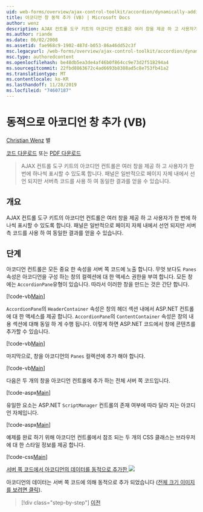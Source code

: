 ```yaml
---
uid: web-forms/overview/ajax-control-toolkit/accordion/dynamically-adding-an-accordion-pane-vb
title: 아코디언 창 동적 추가 (VB) | Microsoft Docs
author: wenz
description: AJAX 컨트롤 도구 키트의 아코디언 컨트롤은 여러 창을 제공 하 고 사용자가 한 번에 하나씩 표시할 수 있도록 합니다. 패널은 일반적으로 ...
ms.author: riande
ms.date: 06/02/2008
ms.assetid: fae968c9-1902-487d-b053-86a46dd52c3f
msc.legacyurl: /web-forms/overview/ajax-control-toolkit/accordion/dynamically-adding-an-accordion-pane-vb
msc.type: authoredcontent
ms.openlocfilehash: be48db5ea3de4af46b0f864cc9e73d2f518294a4
ms.sourcegitcommit: 22fbd8863672c4ad6693b8388ad5c8e753fb41a2
ms.translationtype: MT
ms.contentlocale: ko-KR
ms.lasthandoff: 11/28/2019
ms.locfileid: "74607187"
---
```

# <a name="dynamically-adding-an-accordion-pane-vb"></a>동적으로 아코디언 창 추가 (VB)

[Christian Wenz](https://github.com/wenz) 별

[코드 다운로드](https://download.microsoft.com/download/5/6/d/56d50cef-2011-4c8f-9891-7edc6dc57df9/Accordion2.vb.zip) 또는 [PDF 다운로드](https://download.microsoft.com/download/6/7/1/6718d452-ff89-4d3f-a90e-c74ec2d636a3/accordion2VB.pdf)

> AJAX 컨트롤 도구 키트의 아코디언 컨트롤은 여러 창을 제공 하 고 사용자가 한 번에 하나씩 표시할 수 있도록 합니다. 패널은 일반적으로 페이지 자체 내에서 선언 되지만 서버측 코드를 사용 하 여 동일한 결과를 얻을 수 있습니다.

## <a name="overview"></a>개요

AJAX 컨트롤 도구 키트의 아코디언 컨트롤은 여러 창을 제공 하 고 사용자가 한 번에 하나씩 표시할 수 있도록 합니다. 패널은 일반적으로 페이지 자체 내에서 선언 되지만 서버측 코드를 사용 하 여 동일한 결과를 얻을 수 있습니다.

## <a name="steps"></a>단계

아코디언 컨트롤은 모든 중요 한 속성을 서버 쪽 코드에 노출 합니다. 무엇 보다도 `Panes` 속성은 아코디언을 구성 하는 창의 컬렉션에 대 한 액세스 권한을 부여 합니다. 모든 창에는 `AccordionPane`유형이 있습니다. 따라서 이러한 창을 만드는 것은 간단 합니다.

[!code-vb[Main](dynamically-adding-an-accordion-pane-vb/samples/sample1.vb)]

`AccordionPane`의 `HeaderContainer` 속성은 창의 헤더 섹션 내에서 ASP.NET 컨트롤에 대 한 액세스를 제공 합니다. `AccordionPane`의 `ContentContainer` 속성은 창의 내용 섹션에 대해 동일 하 게 수행 됩니다. 이렇게 하면 ASP.NET 코드에서 창에 콘텐츠를 추가할 수 있습니다.

[!code-vb[Main](dynamically-adding-an-accordion-pane-vb/samples/sample2.vb)]

마지막으로, 창을 아코디언의 `Panes` 컬렉션에 추가 해야 합니다.

[!code-vb[Main](dynamically-adding-an-accordion-pane-vb/samples/sample3.vb)]

다음은 두 개의 창을 아코디언 컨트롤에 추가 하는 전체 서버 쪽 코드입니다.

[!code-aspx[Main](dynamically-adding-an-accordion-pane-vb/samples/sample4.aspx)]

유일한 요소는 ASP.NET `ScriptManager` 컨트롤의 존재 여부에 따라 달라 지는 아코디언 자체입니다.

[!code-aspx[Main](dynamically-adding-an-accordion-pane-vb/samples/sample5.aspx)]

예제를 완료 하기 위해 아코디언 컨트롤에서 참조 되는 두 개의 CSS 클래스는 브라우저에 대 한 스타일 정보를 제공 합니다.

[!code-css[Main](dynamically-adding-an-accordion-pane-vb/samples/sample6.css)]

[서버 쪽 코드에서 아코디언의 데이터를 동적으로 추가한 ![](dynamically-adding-an-accordion-pane-vb/_static/image2.png)](dynamically-adding-an-accordion-pane-vb/_static/image1.png)

아코디언의 데이터는 서버 쪽 코드에 의해 동적으로 추가 되었습니다 ([전체 크기 이미지를 보려면 클릭](dynamically-adding-an-accordion-pane-vb/_static/image3.png)).

> [!div class="step-by-step"]
> [이전](databinding-to-an-accordion-vb.md)
